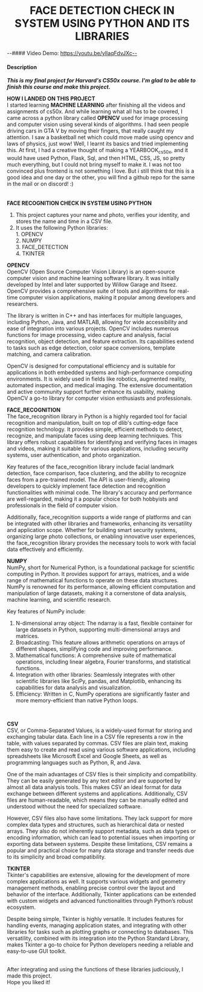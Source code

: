 # <h1 align="center">FACE DETECTION CHECK IN SYSTEM USING PYTHON AND ITS LIBRARIES</h1>
--#### Video Demo: https://youtu.be/ylIaqFdvJXc--

#### Description
***This is my final project for Harvard's CS50x course. I'm glad to be able to finish this course and make this project.***

<b>HOW I LANDED ON THIS PROJECT</b>
<br> I started learning <b>MACHINE LEARNING</b> after finishing all the videos and assignments of cs50x. And while learning what all has to be covered, I came across a python library called <b>OPENCV</b> used for image processing and computer vision using several kinds of algorithms. I had seen people driving cars in GTA V by moving their fingers, that really caught my attention. I saw a basketball net which could move made using opencv and laws of physics, just wow! 
Well, I learnt its basics and tried implementing this.
At first, I had a creative thought of making a YEARBOOK<sub>cs50x</sub>, and it would have used Python, Flask, Sql, and then HTML, CSS, JS, so pretty much everything, but I could not bring myself to make it. I was not too convinced plus frontend is not something I love. But i still think that this is a good idea and one day or the other, you will find a github repo for the same in the mail or on discord! :)
<BR><BR><BR>
<b>FACE RECOGNITION CHECK IN SYSTEM USING PYTHON</b>
1. This project captures your name and photo, verifies your identity, and stores the name and time in a CSV file.<br>
2. It uses the following Python libraries: <BR>
                                    1. OPENCV <BR>
                                    2. NUMPY <BR>
                                    3. FACE_DETECTION <BR>
                                    4. TKINTER <BR>

<B>OPENCV</B><br>
OpenCV (Open Source Computer Vision Library) is an open-source computer vision and machine learning software library. It was initially developed by Intel and later supported by Willow Garage and Itseez. OpenCV provides a comprehensive suite of tools and algorithms for real-time computer vision applications, making it popular among developers and researchers.<br> 

The library is written in C++ and has interfaces for multiple languages, including Python, Java, and MATLAB, allowing for wide accessibility and ease of integration into various projects. OpenCV includes numerous functions for image processing, video capture and analysis, facial recognition, object detection, and feature extraction. Its capabilities extend to tasks such as edge detection, color space conversions, template matching, and camera calibration.<br> 

OpenCV is designed for computational efficiency and is suitable for applications in both embedded systems and high-performance computing environments. It is widely used in fields like robotics, augmented reality, automated inspection, and medical imaging. The extensive documentation and active community support further enhance its usability, making OpenCV a go-to library for computer vision enthusiasts and professionals.<br> 

<b>FACE_RECOGNITION</b><br>
The face_recognition library in Python is a highly regarded tool for facial recognition and manipulation, built on top of dlib's cutting-edge face recognition technology. It provides simple, efficient methods to detect, recognize, and manipulate faces using deep learning techniques. This library offers robust capabilities for identifying and verifying faces in images and videos, making it suitable for various applications, including security systems, user authentication, and photo organization.<BR>

Key features of the face_recognition library include facial landmark detection, face comparison, face clustering, and the ability to recognize faces from a pre-trained model. The API is user-friendly, allowing developers to quickly implement face detection and recognition functionalities with minimal code. The library's accuracy and performance are well-regarded, making it a popular choice for both hobbyists and professionals in the field of computer vision.<BR>

Additionally, face_recognition supports a wide range of platforms and can be integrated with other libraries and frameworks, enhancing its versatility and application scope. Whether for building smart security systems, organizing large photo collections, or enabling innovative user experiences, the face_recognition library provides the necessary tools to work with facial data effectively and efficiently.<BR>


<B>NUMPY</B><br>
NumPy, short for Numerical Python, is a foundational package for scientific computing in Python. It provides support for arrays, matrices, and a wide range of mathematical functions to operate on these data structures. NumPy is renowned for its performance, allowing efficient computation and manipulation of large datasets, making it a cornerstone of data analysis, machine learning, and scientific research.<BR>

Key features of NumPy include:<BR>

1. N-dimensional array object: The ndarray is a fast, flexible container for large datasets in Python, supporting multi-dimensional arrays and matrices. <BR>
2. Broadcasting: This feature allows arithmetic operations on arrays of different shapes, simplifying code and improving performance.<BR>
3. Mathematical functions: A comprehensive suite of mathematical operations, including linear algebra, Fourier transforms, and statistical functions.<BR>
4. Integration with other libraries: Seamlessly integrates with other scientific libraries like SciPy, pandas, and Matplotlib, enhancing its capabilities for data analysis and visualization.<BR>
5. Efficiency: Written in C, NumPy operations are significantly faster and more memory-efficient than native Python loops. <BR>
<BR>

<B>CSV</B><br>
CSV, or Comma-Separated Values, is a widely-used format for storing and exchanging tabular data. Each line in a CSV file represents a row in the table, with values separated by commas. CSV files are plain text, making them easy to create and read using various software applications, including spreadsheets like Microsoft Excel and Google Sheets, as well as programming languages such as Python, R, and Java.<BR>

One of the main advantages of CSV files is their simplicity and compatibility. They can be easily generated by any text editor and are supported by almost all data analysis tools. This makes CSV an ideal format for data exchange between different systems and applications. Additionally, CSV files are human-readable, which means they can be manually edited and understood without the need for specialized software. <BR>

However, CSV files also have some limitations. They lack support for more complex data types and structures, such as hierarchical data or nested arrays. They also do not inherently support metadata, such as data types or encoding information, which can lead to potential issues when importing or exporting data between systems. Despite these limitations, CSV remains a popular and practical choice for many data storage and transfer needs due to its simplicity and broad compatibility. <BR>

<b>TKINTER</b><br>
Tkinter's capabilities are extensive, allowing for the development of more complex applications as well. It supports various widgets and geometry management methods, enabling precise control over the layout and behavior of the interface. Additionally, Tkinter applications can be extended with custom widgets and advanced functionalities through Python’s robust ecosystem.<BR>

Despite being simple, Tkinter is highly versatile. It includes features for handling events, managing application states, and integrating with other libraries for tasks such as plotting graphs or connecting to databases. This versatility, combined with its integration into the Python Standard Library, makes Tkinter a go-to choice for Python developers needing a reliable and easy-to-use GUI toolkit.

<BR>
After integrating and using the functions of these libraries judiciously, I made this project.<br> Hope you liked it!









